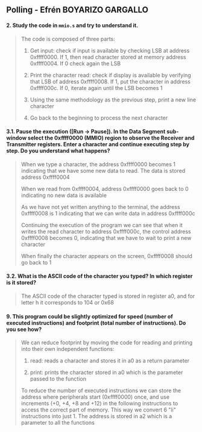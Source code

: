 ## Polling - Efrén BOYARIZO GARGALLO
#### 2. Study the code in `mmio.s` and try to understand it.

> The code is composed of three parts: 
> 
> 1. Get input: check if input is available by checking LSB at address 0xffff0000. If 1, then read character stored at memory address 0xffff0004. If 0 check again the LSB
> 
> 2. Print the character read: check if display is available by verifying that LSB of address 0xffff0008. If 1, put the character in address 0xffff000c. If 0, iterate again until the LSB becomes 1
>
> 3. Using the same methodology as the previous step, print a new line character
> 
> 4. Go back to the beginning to process the next character

#### 3.1. Pause the execution ([Run -> Pause]). In the Data Segment sub-window select the 0xffff0000 (MMIO) region to observe the Receiver and Transmitter registers. Enter a character and continue executing step by step. Do you understand what happens?

> When we type a character, the address 0xffff0000 becomes 1 indicating that we have some new data to read. The data is stored  address 0xffff0004
>
> When we read from 0xffff0004, address 0xffff0000 goes back to 0 indicating no new data is available
>
> As we have not yet written anything to the terminal, the address 0xffff0008 is 1 indicating that we can write data in address 0xffff000c
>
> Continuing the execution of the program we can see that when it writes the read character to address 0xffff000c, the control address 0xffff0008 becomes 0, indicating that we have to wait to print a new character
>
> When finally the character appears on the screen, 0xffff0008 should go back to 1

#### 3.2.  What is the ASCII code of the character you typed? In which register is it stored?
> The ASCII code of the character typed is stored in register a0, and for letter h it corresponds to 104 or 0x68

#### 9. This program could be slightly optimized for speed (number of executed instructions) and footprint (total number of instructions). Do you see how?

> We can reduce footprint by moving the code for reading and printing into their own independent functions:
> 
> 1. read: reads a character and stores it in a0 as a return parameter
> 
> 2. print: prints the character stored in a0 which is the parameter passed to the function
>
> To reduce the number of executed instructions we can store the address where peripherals start (0xffff0000) once, and use increments (+0, +4, +8 and +12) in the following instructions to access the correct part of memory. This way we convert 6 "li" instructions into just 1. The address is stored in a2 which is a parameter to all the functions
